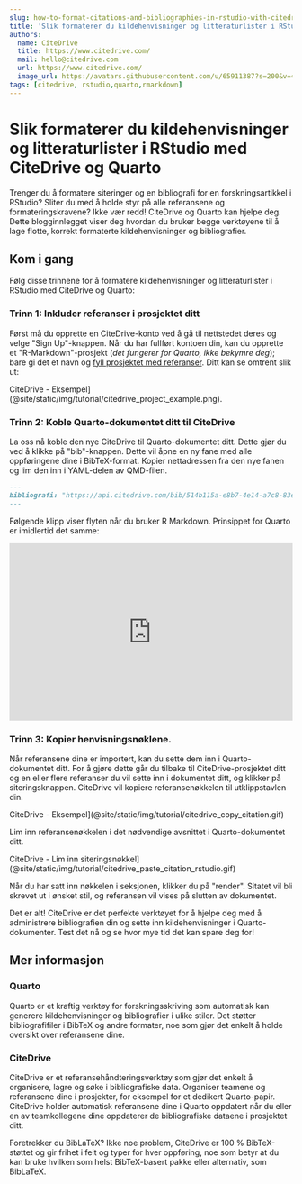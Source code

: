 ```yaml
---
slug: how-to-format-citations-and-bibliographies-in-rstudio-with-citedrive-and-quarto
title: 'Slik formaterer du kildehenvisninger og litteraturlister i RStudio med CiteDrive og Quarto'
authors:
  name: CiteDrive
  title: https://www.citedrive.com/
  mail: hello@citedrive.com
  url: https://www.citedrive.com/
  image_url: https://avatars.githubusercontent.com/u/65911387?s=200&v=4
tags: [citedrive, rstudio,quarto,rmarkdown]
---
```


# Slik formaterer du kildehenvisninger og litteraturlister i RStudio med CiteDrive og Quarto


Trenger du å formatere siteringer og en bibliografi for en forskningsartikkel i RStudio? Sliter du med å holde styr på alle referansene og formateringskravene? Ikke vær redd! CiteDrive og Quarto kan hjelpe deg. Dette blogginnlegget viser deg hvordan du bruker begge verktøyene til å lage flotte, korrekt formaterte kildehenvisninger og bibliografier.


## Kom i gang

Følg disse trinnene for å formatere kildehenvisninger og litteraturlister i RStudio med CiteDrive og Quarto:


### Trinn 1: Inkluder referanser i prosjektet ditt

Først må du opprette en CiteDrive-konto ved å gå til nettstedet deres og velge "Sign Up"-knappen. Når du har fullført kontoen din, kan du opprette et "R-Markdown"-prosjekt (*det fungerer for Quarto, ikke bekymre deg*); bare gi det et navn og [fyll prosjektet med referanser](https://citedrive.medium.com/adding-bibliographic-references-to-rstudio-using-citedrive-create-citations-in-r-markdown-or-9b1e1ab59cf6). Ditt kan se omtrent slik ut:

CiteDrive - Eksempel](@site/static/img/tutorial/citedrive_project_example.png).

### Trinn 2: Koble Quarto-dokumentet ditt til CiteDrive

La oss nå koble den nye CiteDrive til Quarto-dokumentet ditt. Dette gjør du ved å klikke på "bib"-knappen. Dette vil åpne en ny fane med alle oppføringene dine i BibTeX-format. Kopier nettadressen fra den nye fanen og lim den inn i YAML-delen av QMD-filen.


````md
---
bibliografi: "https://api.citedrive.com/bib/514b115a-e8b7-4e14-a7c8-83e88337ad12/references.bib?x=eyJpZCI6ICI1MTRiFTE1YS1lOGI3LTRlMTQtYTdjOC04M2U4ODMzN2FkMTIiLCAidXNlciI6ICI5NzgiLCAic2lnbmF0dXJlIjogIjBkZDgzNGM1NDg2YzE2MTRhYTUzZDAyNmI1YjFhZjgxNTg3ODc4NDQ3Yzk1ODQ1ZWI2ZTA5UTQ5YTFlNDdlMGIifQ==.bib"
---
````

Følgende klipp viser flyten når du bruker R Markdown. Prinsippet for Quarto er imidlertid det samme:

<iframe width="100%" height="315" src="https://www.youtube.com/embed/7ON96F0GD-Y" title="YouTube video player" frameborder="0" allow="accelerometer; autoplay; clipboard-write; encrypted-media; gyroskop; picture-in-picture" allowfullscreen></iframe></iframe>

### Trinn 3: Kopier henvisningsnøklene.

Når referansene dine er importert, kan du sette dem inn i Quarto-dokumentet ditt. For å gjøre dette går du tilbake til CiteDrive-prosjektet ditt og en eller flere referanser du vil sette inn i dokumentet ditt, og klikker på siteringsknappen. CiteDrive vil kopiere referansenøkkelen til utklippstavlen din.

CiteDrive - Eksempel](@site/static/img/tutorial/citedrive_copy_citation.gif)

Lim inn referansenøkkelen i det nødvendige avsnittet i Quarto-dokumentet ditt.

CiteDrive - Lim inn siteringsnøkkel](@site/static/img/tutorial/citedrive_paste_citation_rstudio.gif)


Når du har satt inn nøkkelen i seksjonen, klikker du på "render". Sitatet vil bli skrevet ut i ønsket stil, og referansen vil vises på slutten av dokumentet.

Det er alt! CiteDrive er det perfekte verktøyet for å hjelpe deg med å administrere bibliografien din og sette inn kildehenvisninger i Quarto-dokumenter. Test det nå og se hvor mye tid det kan spare deg for!

## Mer informasjon

### Quarto
Quarto er et kraftig verktøy for forskningsskriving som automatisk kan generere kildehenvisninger og bibliografier i ulike stiler. Det støtter bibliografifiler i BibTeX og andre formater, noe som gjør det enkelt å holde oversikt over referansene dine.


### CiteDrive
CiteDrive er et referansehåndteringsverktøy som gjør det enkelt å organisere, lagre og søke i bibliografiske data. Organiser teamene og referansene dine i prosjekter, for eksempel for et dedikert Quarto-papir. CiteDrive holder automatisk referansene dine i Quarto oppdatert når du eller en av teamkollegene dine oppdaterer de bibliografiske dataene i prosjektet ditt.

Foretrekker du BibLaTeX? Ikke noe problem, CiteDrive er 100 % BibTeX-støttet og gir frihet i felt og typer for hver oppføring, noe som betyr at du kan bruke hvilken som helst BibTeX-basert pakke eller alternativ, som BibLaTeX.
